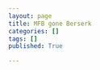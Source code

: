```yaml
---
layout: page
title: MFB gone Berserk
categories: []
tags: []
published: True

---
```



<!--end-excerpt-->
